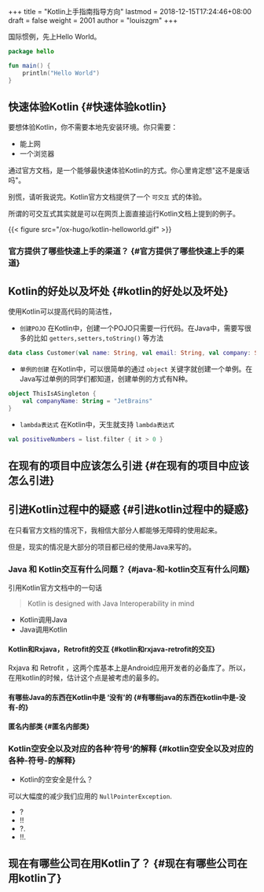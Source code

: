 +++
title = "Kotlin上手指南指导方向"
lastmod = 2018-12-15T17:24:46+08:00
draft = false
weight = 2001
author = "louiszgm"
+++

国际惯例，先上Hello World。

```Kotlin
package hello

fun main() {
    println("Hello World")
}
```

<!--more-->


## 快速体验Kotlin {#快速体验kotlin}

要想体验Kotlin，你不需要本地先安装环境。你只需要：

-   能上网
-   一个浏览器

通过官方文档，是一个能够最快速体验Kotlin的方式。你心里肯定想"这不是废话吗"。

别慌，请听我说完。Kotlin官方文档提供了一个 `可交互` 式的体验。

所谓的可交互式其实就是可以在网页上面直接运行Kotlin文档上提到的例子。

{{< figure src="/ox-hugo/kotlin-helloworld.gif" >}}


### 官方提供了哪些快速上手的渠道？ {#官方提供了哪些快速上手的渠道}


## Kotlin的好处以及坏处 {#kotlin的好处以及坏处}

使用Kotlin可以提高代码的简洁性，

-   `创建POJO`  在Kotlin中，创建一个POJO只需要一行代码。在Java中，需要写很多的比如 `getters,setters,toString()` 等方法

```Kotlin
data class Customer(val name: String, val email: String, val company: String)
```

-   `单例的创建` 在Kotlin中，可以很简单的通过 `object`  关键字就创建一个单例。在Java写过单例的同学们都知道，创建单例的方式有N种。

```Kotlin
object ThisIsASingleton {
    val companyName: String = "JetBrains"
}
```

-   `lambda表达式` 在Kotlin中，天生就支持 `lambda表达式`

```Kotlin
val positiveNumbers = list.filter { it > 0 }
```


## 在现有的项目中应该怎么引进 {#在现有的项目中应该怎么引进}


## 引进Kotlin过程中的疑惑 {#引进kotlin过程中的疑惑}

在只看官方文档的情况下，我相信大部分人都能够无障碍的使用起来。

但是，现实的情况是大部分的项目都已经的使用Java来写的。


### Java 和 Kotlin交互有什么问题？ {#java-和-kotlin交互有什么问题}

引用Kotlin官方文档中的一句话

> Kotlin is designed with Java Interoperability in mind

-   Kotlin调用Java
-   Java调用Kotlin


#### Kotlin和Rxjava，Retrofit的交互 {#kotlin和rxjava-retrofit的交互}

Rxjava 和 Retrofit ，这两个库基本上是Android应用开发者的必备库了。所以，在用kotlin的时候，估计这个点是被考虑的最多的。


#### 有哪些Java的东西在Kotlin中是 ‘没有’的 {#有哪些java的东西在kotlin中是-没有-的}


#### 匿名内部类 {#匿名内部类}


### Kotlin空安全以及对应的各种‘符号’的解释 {#kotlin空安全以及对应的各种-符号-的解释}

-   Kotlin的空安全是什么？

可以大幅度的减少我们应用的 `NullPointerException`.

-   ?
-   !!
-   ?.
-   !!.


## 现在有哪些公司在用Kotlin了？ {#现在有哪些公司在用kotlin了}
